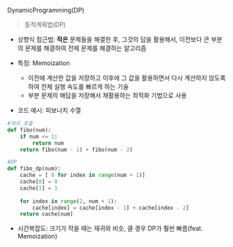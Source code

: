 DynamicProgramming(DP)
> 동적계획법(DP)

- 상향식 접근법: **작은**  문제들을 해결한 후, 그것의 답을 활용해서, 이전보다 큰 부분의 문제를 해결하여 전체 문제를 해결하는 알고리즘

- 특징: Memoization
    - 이전에 계산한 값을 저장하고 이후에 그 값을 활용하면서 다시 계산하지 않도록 하여 전체 실행 속도를 빠르게 하는 기술
    - 부분 문제의 해답을 저장해서 재활용하는 최적화 기법으로 사용

- 코드 예시: 피보나치 수열
```python
#재귀 호출
def fibo(num):
    if num <= 1:
        return num
    return fibo(num - 1) + fibo(num - 2)
```
```python
#DP
def fibo_dp(num):
    cache = [ 0 for index in range(num + 1)]
    cache[0] = 0
    cache[1] = 1
    
    for index in range(2, num + 1):
        cache[index] = cache[index - 1] + cache[index - 2]
    return cache[num]
```

- 시간복잡도: 크기가 작을 때는 재귀와 비슷, 클 경우 DP가 훨씬 빠름(feat. Memoization)